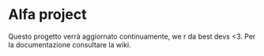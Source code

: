 # Alfa project
Questo progetto verrà aggiornato continuamente, we r da best devs <3.
Per la documentazione consultare la wiki.
